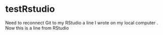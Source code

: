 # testRstudio
Need to reconnect Git to my RStudio
a line I wrote on my local computer
. Now this is a line from RStudio

